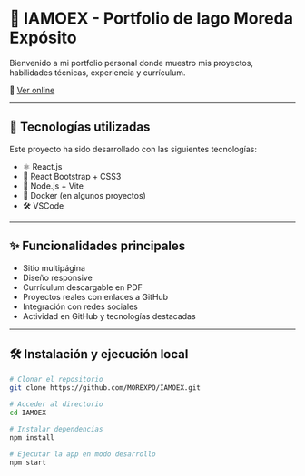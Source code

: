 # 💼 IAMOEX - Portfolio de Iago Moreda Expósito

Bienvenido a mi portfolio personal donde muestro mis proyectos, habilidades técnicas, experiencia y currículum.

🔗 [Ver online](https://iamoex.com)

---

## 🚀 Tecnologías utilizadas

Este proyecto ha sido desarrollado con las siguientes tecnologías:

- ⚛️ React.js
- 🎨 React Bootstrap + CSS3
- 🧪 Node.js + Vite
- 🐳 Docker (en algunos proyectos)
- 🛠️ VSCode

---

## ✨ Funcionalidades principales

- Sitio multipágina
- Diseño responsive
- Currículum descargable en PDF
- Proyectos reales con enlaces a GitHub
- Integración con redes sociales
- Actividad en GitHub y tecnologías destacadas

---

## 🛠 Instalación y ejecución local

```bash
# Clonar el repositorio
git clone https://github.com/MOREXPO/IAMOEX.git

# Acceder al directorio
cd IAMOEX

# Instalar dependencias
npm install

# Ejecutar la app en modo desarrollo
npm start
